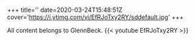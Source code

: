 +++
title=''
date=2020-03-24T15:48:51Z
cover='https://i.ytimg.com/vi/EfRJoTxy2RY/sddefault.jpg'
+++

All content belongs to GlennBeck.
{{< youtube EfRJoTxy2RY >}}
